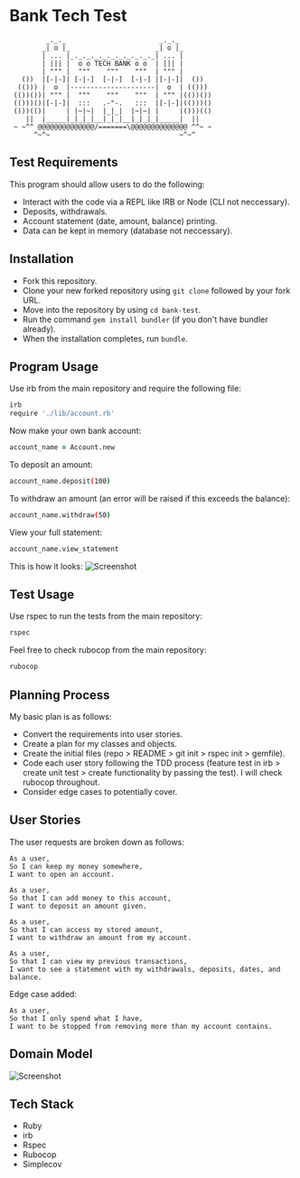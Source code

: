 Bank Tech Test
==================
```
         _._._                       _._._
        _| o |_                     _| o |_
        | ... |_._._._._._._._._._._| ... |
        | ||| |  o o TECH BANK o o  | ||| |
        | """ |  """    """    """  | """ |
   ())  |[-|-]| [-|-]  [-|-]  [-|-] |[-|-]|  ())
  (())) |  o  |---------------------|  o  | (()))
 (())())| """ |  """    """    """  | """ |(())())
 (()))()|[-|-]|  :::   .-"-.   :::  |[-|-]|(()))()
 ()))(()|     | |~|~|  |_|_|  |~|~| |     |()))(()
    ||  |_____|_|_|_|__|_|_|__|_|_|_|_____|  ||
 ~ ~^^ @@@@@@@@@@@@@@/=======\@@@@@@@@@@@@@@ ^^~ ~
      ^~^~                                ~^~^
 ```


Test Requirements
-------
This program should allow users to do the following:

- Interact with the code via a REPL like IRB or Node (CLI not neccessary).
- Deposits, withdrawals.
- Account statement (date, amount, balance) printing.
- Data can be kept in memory (database not neccessary).


Installation
-----
- Fork this repository.
- Clone your new forked repository using `git clone` followed by your fork URL.
- Move into the repository by using `cd bank-test`.
- Run the command `gem install bundler` (if you don't have bundler already).
- When the installation completes, run `bundle`.


Program Usage
-----
Use irb from the main repository and require the following file:

```zsh
irb
require './lib/account.rb'
```

Now make your own bank account:
```zsh
account_name = Account.new
```

To deposit an amount:
```zsh
account_name.deposit(100)
```

To withdraw an amount (an error will be raised if this exceeds the balance):
```zsh
account_name.withdraw(50)
```

View your full statement:
```zsh
account_name.view_statement
```

This is how it looks:
![Screenshot](https://i.imgur.com/g9IaPYp.png)


Test Usage
-----
Use rspec to run the tests from the main repository:

```zsh
rspec
```

Feel free to check rubocop from the main repository:

```zsh
rubocop
```


Planning Process
-----
My basic plan is as follows:

- Convert the requirements into user stories.
- Create a plan for my classes and objects.
- Create the initial files (repo > README > git init > rspec init > gemfile).
- Code each user story following the TDD process (feature test in irb > create unit test > create functionality by passing the test). I will check rubocop throughout.
- Consider edge cases to potentially cover.


User Stories
-----
The user requests are broken down as follows:

```
As a user,
So I can keep my money somewhere,
I want to open an account.

As a user,
So that I can add money to this account,
I want to deposit an amount given.

As a user,
So that I can access my stored amount,
I want to withdraw an amount from my account.

As a user,
So that I can view my previous transactions,
I want to see a statement with my withdrawals, deposits, dates, and balance.
```

Edge case added:

```
As a user,
So that I only spend what I have,
I want to be stopped from removing more than my account contains.
```


Domain Model
-----

![Screenshot](https://i.imgur.com/3feXRIg.png)

Tech Stack
-----
- Ruby
- irb
- Rspec
- Rubocop
- Simplecov
